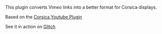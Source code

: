 This plugin converts Vimeo links into a better format for Corsica displays.

Based on the [Corsica Youtube Plugin](http://github.com/mythmon/corsica-youtube)

See it in action on [Glitch](https://glitch.com/edit/#!/corsica-vimeo)
